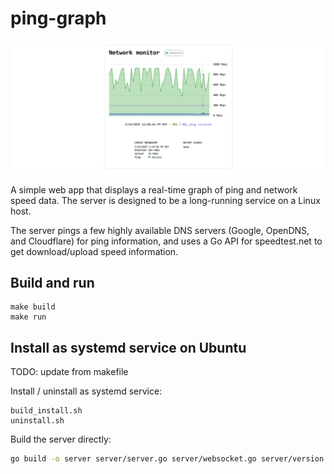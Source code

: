 # ping-graph

![](./screenshots/screenshot_1.png)

A simple web app that displays a real-time graph of ping and network speed data. The server is designed to be a long-running service on a Linux host.

The server pings a few highly available DNS servers (Google, OpenDNS, and Cloudflare) for ping information, and uses a Go API for speedtest.net to get download/upload speed information.

## Build and run
```
make build
make run
```

## Install as systemd service on Ubuntu

TODO: update from makefile

Install / uninstall as systemd service:
```
build_install.sh
uninstall.sh
```

Build the server directly:
```bash
go build -o server server/server.go server/websocket.go server/version.go
```
